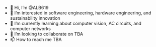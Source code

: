 - 👋 Hi, I’m @ALB619
- 👀 I’m interested in software engineering, hardware engineering, and sustainability innovation
- 🌱 I’m currently learning about computer vision, AC circuits, and computer networks
- 💞️ I’m looking to collaborate on TBA
- 📫 How to reach me TBA

<!---
ALB619/ALB619 is a ✨ special ✨ repository because its `README.md` (this file) appears on your GitHub profile.
You can click the Preview link to take a look at your changes.
--->
